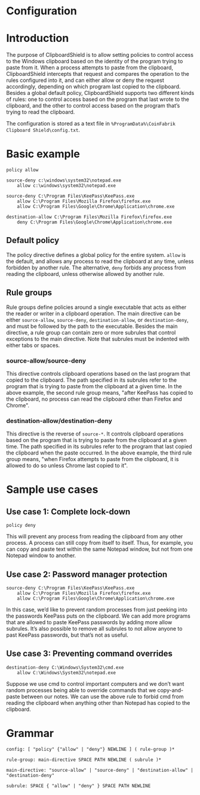 # Configuration

# Introduction

The purpose of ClipboardShield is to allow setting policies to control access to the Windows clipboard based on the identity of the program trying to paste from it. When a process attempts to paste from the clipboard, ClipboardShield intercepts that request and compares the operation to the rules configured into it, and can either allow or deny the request accordingly, depending on which program last copied to the clipboard. Besides a global default policy, ClipboardShield supports two different kinds of rules: one to control access based on the program that last wrote to the clipboard, and the other to control access based on the program that’s trying to read the clipboard.

The configuration is stored as a text file in `%ProgramData%\CoinFabrik Clipboard Shield\config.txt`.

# Basic example

```
policy allow

source-deny c:\windows\system32\notepad.exe  
	allow c:\windows\system32\notepad.exe

source-deny C:\Program Files\KeePass\KeePass.exe  
	allow C:\Program Files\Mozilla Firefox\firefox.exe  
	allow C:\Program Files\Google\Chrome\Application\chrome.exe

destination-allow C:\Program Files\Mozilla Firefox\firefox.exe  
	deny C:\Program Files\Google\Chrome\Application\chrome.exe
```

## Default policy

The policy directive defines a global policy for the entire system. `allow` is the default, and allows any process to read the clipboard at any time, unless forbidden by another rule. The alternative, `deny` forbids any process from reading the clipboard, unless otherwise allowed by another rule.

## Rule groups

Rule groups define policies around a single executable that acts as either the reader or writer in a clipboard operation. The main directive can be either `source-allow`, `source-deny`, `destination-allow`, or `destination-deny`, and must be followed by the path to the executable. Besides the main directive, a rule group can contain zero or more subrules that control exceptions to the main directive. Note that subrules must be indented with either tabs or spaces.

### source-allow/source-deny

This directive controls clipboard operations based on the last program that copied to the clipboard. The path specified in its subrules refer to the program that is trying to paste from the clipboard at a given time. In the above example, the second rule group means, "after KeePass has copied to the clipboard, no process can read the clipboard other than Firefox and Chrome".

### destination-allow/destination-deny

This directive is the reverse of `source-*`. It controls clipboard operations based on the program that is trying to paste from the clipboard at a given time. The path specified in its subrules refer to the program that last copied the clipboard when the paste occurred. In the above example, the third rule group means, "when Firefox attempts to paste from the clipboard, it is allowed to do so unless Chrome last copied to it".

# Sample use cases

## Use case 1: Complete lock-down

```
policy deny
```

This will prevent any process from reading the clipboard from any other process. A process can still copy from itself to itself. Thus, for example, you can copy and paste text within the same Notepad window, but not from one Notepad window to another.

## Use case 2: Password manager protection

```
source-deny C:\Program Files\KeePass\KeePass.exe  
	allow C:\Program Files\Mozilla Firefox\firefox.exe  
	allow C:\Program Files\Google\Chrome\Application\chrome.exe
```

In this case, we’d like to prevent random processes from just peeking into the passwords KeePass puts on the clipboard. We can add more programs that are allowed to paste KeePass passwords by adding more allow subrules. It’s also possible to remove all subrules to not allow anyone to past KeePass passwords, but that’s not as useful.

## Use case 3: Preventing command overrides

```
destination-deny C:\Windows\System32\cmd.exe  
	allow C:\Windows\System32\notepad.exe
```

Suppose we use cmd to control important computers and we don’t want random processes being able to override commands that we copy-and-paste between our notes. We can use the above rule to forbid cmd from reading the clipboard when anything other than Notepad has copied to the clipboard.

# Grammar

```
config: [ "policy" {"allow" | "deny"} NEWLINE ] ( rule-group )*

rule-group: main-directive SPACE PATH NEWLINE ( subrule )*

main-directive: "source-allow" | "source-deny" | "destination-allow" | "destination-deny"

subrule: SPACE { "allow" | "deny" } SPACE PATH NEWLINE
```
